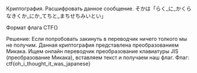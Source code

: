 Криптография. Расшифровать данное сообщение.
そかは「らく_に_かくらなきくか_にか_てちと_まちせちみいとい」

Формат флага CTF{}

Решение: Если попробовать закинуть в переводчик ничего толкого мы не получим. Данная криптография представлена преобразованием Микака. Ищем онлайн переводчик преобразование клавиатуры JIS (преобразование Микака), вставляем текст и получаем наш флаг.
Флаг: ctf{oh_i_thought_it_was_japanese}
